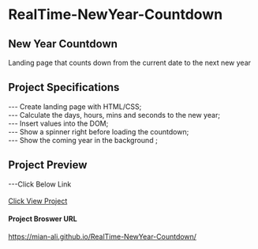 # RealTime-NewYear-Countdown

## New Year Countdown

Landing page that counts down from the current date to the next new year

## Project Specifications

--- Create landing page with HTML/CSS;<br>
--- Calculate the days, hours, mins and seconds to the new year;<br>
--- Insert values into the DOM;<br>
--- Show a spinner right before loading the countdown;<br>
--- Show the coming year in the background ;<br>

## Project Preview 

---Click Below Link <br><br>
[Click View Project](https://mian-ali.github.io/RealTime-NewYear-Countdown/) <br>

#### Project Broswer URL<br>
https://mian-ali.github.io/RealTime-NewYear-Countdown/


